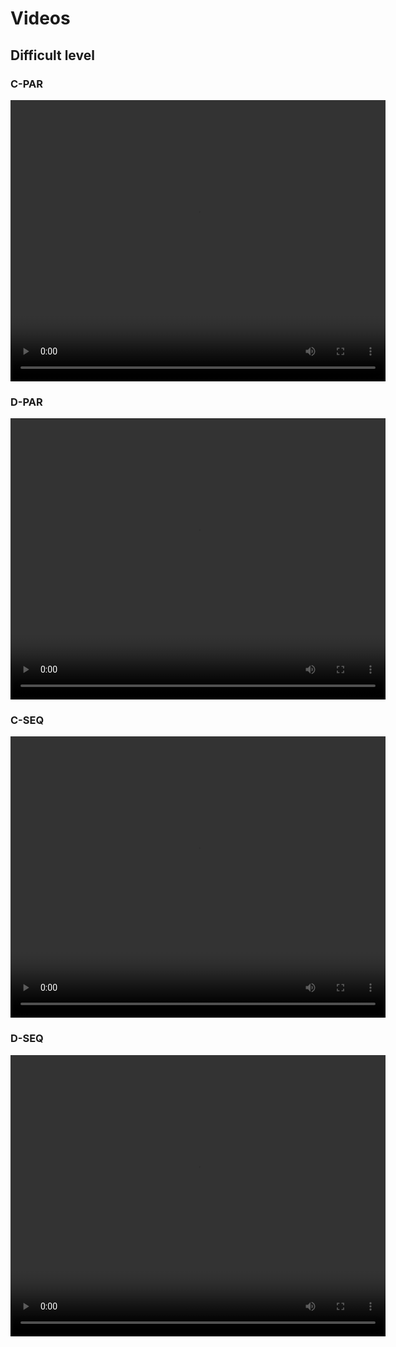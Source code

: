 # Videos

## Difficult level

### C-PAR
<video width="600" height="450" controls>
  <source src="https://github.com/anondoubleblind/mario/raw/main/videos/difficult_1_curriculum_parallel.mov" type="video/mp4">
Your browser does not support the video tag.
</video>

### D-PAR
<video width="600" height="450" controls>
  <source src="https://github.com/anondoubleblind/mario/raw/main/videos/difficult_1_difficult_parallel.mov" type="video/mp4">
Your browser does not support the video tag.
</video>

### C-SEQ
<video width="600" height="450" controls>
  <source src="https://github.com/anondoubleblind/mario/raw/main/videos/difficult_1_curriculum_sequential.mov" type="video/mp4">
Your browser does not support the video tag.
</video>

### D-SEQ
<video width="600" height="450" controls>
  <source src="https://github.com/anondoubleblind/mario/raw/main/videos/difficult_1_difficult_sequential.mov" type="video/mp4">
Your browser does not support the video tag.
</video>
